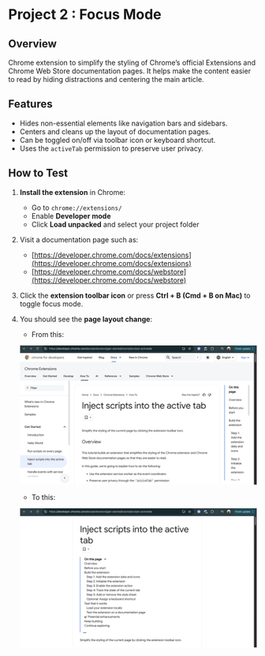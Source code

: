 # Project 2 : Focus Mode

## Overview

Chrome extension to simplify the styling of Chrome’s official Extensions and Chrome Web Store documentation pages. It helps make the content easier to read by hiding distractions and centering the main article.

## Features

- Hides non-essential elements like navigation bars and sidebars.
- Centers and cleans up the layout of documentation pages.
- Can be toggled on/off via toolbar icon or keyboard shortcut.
- Uses the `activeTab` permission to preserve user privacy.

## How to Test

1. **Install the extension** in Chrome:

   - Go to `chrome://extensions/`
   - Enable **Developer mode**
   - Click **Load unpacked** and select your project folder

2. Visit a documentation page such as:

   - [https://developer.chrome.com/docs/extensions](https://developer.chrome.com/docs/extensions)
   - [https://developer.chrome.com/docs/webstore](https://developer.chrome.com/docs/webstore)

3. Click the **extension toolbar icon** or press **Ctrl + B (Cmd + B on Mac)** to toggle focus mode.

4. You should see the **page layout change**:

   - From this:

   ![Focus mode example Before](images/before.png)

   - To this:

   ![Focus mode example After](images/after.png)

